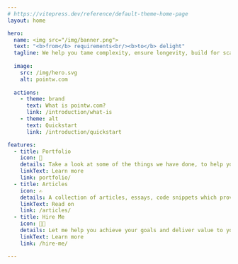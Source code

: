 ```yaml
---
# https://vitepress.dev/reference/default-theme-home-page
layout: home

hero:
  name: <img src="/img/banner.png">
  text: "<b>from</b> requirements<br/><b>to</b> delight"
  tagline: We help you tame complexity, ensure longevity, build for scaleability, and create joy for your users.
  
  image:
    src: /img/hero.svg
    alt: pointw.com
  
  actions:
    - theme: brand
      text: What is pointw.com?
      link: /introduction/what-is
    - theme: alt
      text: Quickstart
      link: /introduction/quickstart

features:
  - title: Portfolio
    icon: 💼
    details: Take a look at some of the things we have done, to help you decide whether we can do something similar for you.<br/><br/><br/>
    linkText: Learn more
    link: portfolio/
  - title: Articles
    icon: ✍️ 
    details: A collection of articles, essays, code snippets which provides as a searchable repository.<br/><br/><br/><br/>
    linkText: Read on
    link: /articles/
  - title: Hire Me
    icon: 👨‍💻
    details: Let me help you achieve your goals and deliver value to your users or clients.<br/><br/>Michael Ottoson<br/><b><u><a href="mailto:%22Michael%20Ottoson%22%20%3cmichael@pointw.com%3e?subject=I%20would%20like%20to%20hire%20you&body=Hi%20Michael,%0D%0A%0D%0AI%20was%20looking%20at%20https%3A%2F%2Fpointw.com%20and%20I%20liked%20what%20I%20saw.%20%20Let%27s%20meet%20to%20discuss%20how%20we%20can%20work%20together%20on%20my%20next%20project.">michael@pointw.com</a></u></b>
    linkText: Learn more
    link: /hire-me/

---
```

